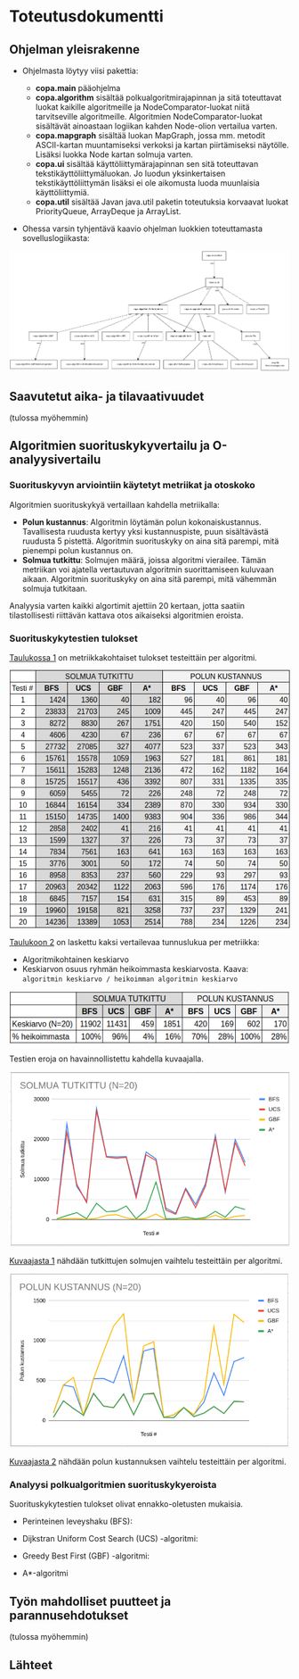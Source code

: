 # Toteutusdokumentti

## Ohjelman yleisrakenne

* Ohjelmasta löytyy viisi pakettia:
    * **copa.main** pääohjelma
    * **copa.algorithm** sisältää polkualgoritmirajapinnan ja sitä toteuttavat luokat kaikille algoritmeille ja NodeComparator-luokat niitä tarvitseville algoritmeille. Algoritmien NodeComparator-luokat sisältävät ainoastaan logiikan kahden Node-olion vertailua varten. 
    * **copa.mapgraph** sisältää luokan MapGraph, jossa mm. metodit ASCII-kartan muuntamiseksi verkoksi ja kartan piirtämiseksi näytölle. Lisäksi luokka Node kartan solmuja varten.
    * **copa.ui** sisältää käyttöliittymärajapinnan sen sitä toteuttavan tekstikäyttöliittymäluokan. Jo luodun yksinkertaisen tekstikäyttöliittymän lisäksi ei ole aikomusta luoda muunlaisia käyttöliittymiä.
    * **copa.util** sisältää Javan java.util paketin toteutuksia korvaavat luokat PriorityQueue, ArrayDeque ja ArrayList.

* Ohessa varsin tyhjentävä kaavio ohjelman luokkien toteuttamasta sovelluslogiikasta:

![Sovelluslogiikka](./architecture/sovelluslogiikka.png)

## Saavutetut aika- ja tilavaativuudet

(tulossa myöhemmin)

## Algoritmien suorituskykyvertailu ja O-analyysivertailu


### Suorituskyvyn arviointiin käytetyt metriikat ja otoskoko

Algoritmien suorituskykyä vertaillaan kahdella metriikalla:
* **Polun kustannus**: Algoritmin löytämän polun kokonaiskustannus. Tavallisesta ruudusta kertyy yksi kustannuspiste, puun sisältävästä ruudusta 5 pistettä. Algoritmin suorituskyky on aina sitä parempi, mitä pienempi polun kustannus on.
* **Solmua tutkittu**: Solmujen määrä, joissa algoritmi vierailee. Tämän metriikan voi ajatella vertautuvan algoritmin suorittamiseen kuluvaan aikaan. Algoritmin suorituskyky on aina sitä parempi, mitä vähemmän solmuja tutkitaan.

Analyysia varten kaikki algortimit ajettiin 20 kertaan, jotta saatiin tilastollisesti riittävän kattava otos aikaiseksi algoritmien eroista. 


### Suorituskykytestien tulokset

[Taulukossa 1](./analysis/taulukko1.png) on metriikkakohtaiset tulokset testeittäin per algoritmi. 

![Taulukko 1](./analysis/taulukko1.png)

[Taulukoon 2](./analysis/taulukko2.png) on laskettu kaksi vertailevaa tunnuslukua per metriikka:
* Algoritmikohtainen keskiarvo 
* Keskiarvon osuus ryhmän heikoimmasta keskiarvosta. Kaava: ``algoritmin keskiarvo / heikoimman algoritmin keskiarvo`` 

![Taulukko 2](./analysis/taulukko2.png) 

Testien eroja on havainnollistettu kahdella kuvaajalla. 

![Kuvaaja 1](./analysis/kuvaaja1.png)

[Kuvaajasta 1](./analysis/kuvaaja1.png) nähdään tutkittujen solmujen vaihtelu testeittäin per algoritmi.

![Kuvaaja 2](./analysis/kuvaaja2.png)

[Kuvaajasta 2](./analysis/kuvaaja1.png) nähdään polun kustannuksen vaihtelu testeittäin per algoritmi.


### Analyysi polkualgoritmien suorituskykyeroista

Suorituskykytestien tulokset olivat ennakko-oletusten mukaisia. 

* Perinteinen leveyshaku (BFS): 

* Dijkstran Uniform Cost Search (UCS) -algoritmi:

* Greedy Best First (GBF) -algoritmi:

* A*-algoritmi



## Työn mahdolliset puutteet ja parannusehdotukset

(tulossa myöhemmin)

## Lähteet
